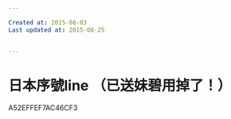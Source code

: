 ```yaml
---

Created at: 2015-08-03
Last updated at: 2015-08-25


---
```


# 日本序號line （已送妹碧用掉了！）


A52EFFEF7AC46CF3

